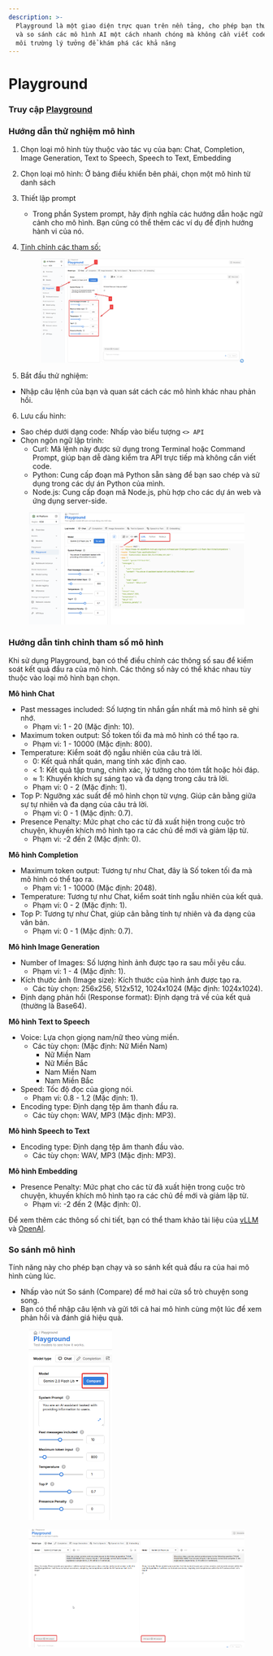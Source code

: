 ```yaml
---
description: >-
  Playground là một giao diện trực quan trên nền tảng, cho phép bạn thử nghiệm
  và so sánh các mô hình AI một cách nhanh chóng mà không cần viết code. Đây là
  môi trường lý tưởng để khám phá các khả năng
---
```


# Playground

### Truy cập [Playground](https://aiplatform.console.vngcloud.vn/playground)

### Hướng dẫn thử nghiệm mô hình

1. Chọn loại mô hình tùy thuộc vào tác vụ của bạn: Chat, Completion, Image Generation, Text to Speech, Speech to Text, Embedding
2. Chọn loại mô hình: Ở bảng điều khiển bên phải, chọn một mô hình từ danh sách&#x20;
3. Thiết lập prompt&#x20;
   * Trong phần System prompt, hãy định nghĩa các hướng dẫn hoặc ngữ cảnh cho mô hình. Bạn cũng có thể thêm các ví dụ để định hướng hành vi của nó.
4.  [Tinh chỉnh các tham số:](playground.md#huong-dan-tinh-chinh-thamso-mo-hinh)

    <figure><img src="../../../.gitbook/assets/image (1123).png" alt=""><figcaption></figcaption></figure>
5. Bắt đầu thử nghiệm:

* Nhập câu lệnh của bạn và quan sát cách các mô hình khác nhau phản hồi.

6. Lưu cấu hình:

* Sao chép dưới dạng code: Nhấp vào biểu tượng `<> API`&#x20;
* Chọn ngôn ngữ lập trình:&#x20;
  * Curl: Mã lệnh này được sử dụng trong Terminal hoặc Command Prompt, giúp bạn dễ dàng kiểm tra API trực tiếp mà không cần viết code.
  * Python: Cung cấp đoạn mã Python sẵn sàng để bạn sao chép và sử dụng trong các dự án Python của mình.
  * Node.js: Cung cấp đoạn mã Node.js, phù hợp cho các dự án web và ứng dụng server-side.

<figure><img src="../../../.gitbook/assets/image (1124).png" alt=""><figcaption></figcaption></figure>

### Hướng dẫn tinh chỉnh tham số mô hình

Khi sử dụng Playground, bạn có thể điều chỉnh các thông số sau để kiểm soát kết quả đầu ra của mô hình. Các thông số này có thể khác nhau tùy thuộc vào loại mô hình bạn chọn.

**Mô hình Chat**

* &#x20;Past messages included: Số lượng tin nhắn gần nhất mà mô hình sẽ ghi nhớ.
  * Phạm vi: 1 - 20 (Mặc định: 10).
* Maximum token output: Số token tối đa mà mô hình có thể tạo ra.
  * Phạm vi: 1 - 10000 (Mặc định: 800).
* Temperature: Kiểm soát độ ngẫu nhiên của câu trả lời.
  * 0: Kết quả nhất quán, mang tính xác định cao.
  * < 1: Kết quả tập trung, chính xác, lý tưởng cho tóm tắt hoặc hỏi đáp.
  * ≈ 1: Khuyến khích sự sáng tạo và đa dạng trong câu trả lời.
  * Phạm vi: 0 - 2 (Mặc định: 1).
* Top P: Ngưỡng xác suất để mô hình chọn từ vựng. Giúp cân bằng giữa sự tự nhiên và đa dạng của câu trả lời.
  * Phạm vi: 0 - 1 (Mặc định: 0.7).
* Presence Penalty: Mức phạt cho các từ đã xuất hiện trong cuộc trò chuyện, khuyến khích mô hình tạo ra các chủ đề mới và giảm lặp từ.
  * Phạm vi: -2 đến 2 (Mặc định: 0).

**Mô hình Completion**

* Maximum token output: Tương tự như Chat, đây là Số token tối đa mà mô hình có thể tạo ra.
  * Phạm vi: 1 - 10000 (Mặc định: 2048).
* Temperature: Tương tự như Chat, kiểm soát tính ngẫu nhiên của kết quả.
  * Phạm vi: 0 - 2 (Mặc định: 1).
* Top P: Tương tự như Chat, giúp cân bằng tính tự nhiên và đa dạng của văn bản.
  * Phạm vi: 0 - 1 (Mặc định: 0.7).

**Mô hình Image Generation**

* Number of Images: Số lượng hình ảnh được tạo ra sau mỗi yêu cầu.
  * Phạm vi: 1 - 4 (Mặc định: 1).
* Kích thước ảnh (Image size): Kích thước của hình ảnh được tạo ra.
  * Các tùy chọn: 256x256, 512x512, 1024x1024 (Mặc định: 1024x1024).
* Định dạng phản hồi (Response format): Định dạng trả về của kết quả (thường là Base64).

**Mô hình Text to Speech**

* Voice: Lựa chọn giọng nam/nữ theo vùng miền.
  * Các tùy chọn: (Mặc định: Nữ Miền Nam)
    * Nữ Miền Nam&#x20;
    * Nữ  Miền Bắc
    * Nam Miền Nam&#x20;
    * Nam Miền Bắc
* Speed: Tốc độ đọc của giọng nói.
  * Phạm vi: 0.8 - 1.2 (Mặc định: 1).
* Encoding type: Định dạng tệp âm thanh đầu ra.
  * Các tùy chọn: WAV, MP3 (Mặc định: MP3).

**Mô hình Speech to Text**

* Encoding type: Định dạng tệp âm thanh đầu vào.
  * Các tùy chọn: WAV, MP3 (Mặc định: MP3).

**Mô hình Embedding**

* Presence Penalty: Mức phạt cho các từ đã xuất hiện trong cuộc trò chuyện, khuyến khích mô hình tạo ra các chủ đề mới và giảm lặp từ.
  * Phạm vi: -2 đến 2 (Mặc định: 0).

Để xem thêm các thông số chi tiết, bạn có thể tham khảo tài liệu của [vLLM ](../../../)và [OpenAI](https://platform.openai.com/docs/api-reference/introduction).

### So sánh mô hình&#x20;

Tính năng này cho phép bạn chạy và so sánh kết quả đầu ra của hai mô hình cùng lúc.

* Nhấp vào nút So sánh (Compare) để mở hai cửa sổ trò chuyện song song.
* Bạn có thể nhập câu lệnh và gửi tới cả hai mô hình cùng một lúc để xem phản hồi và đánh giá hiệu quả.

<figure><img src="../../../.gitbook/assets/image (1125).png" alt="" width="164"><figcaption></figcaption></figure>

<figure><img src="../../../.gitbook/assets/image (1127).png" alt="" width="563"><figcaption></figcaption></figure>
